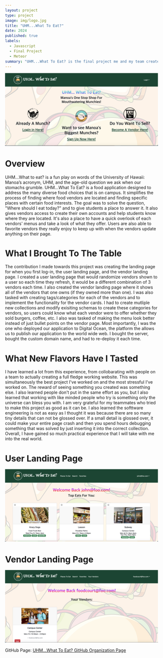 ```yaml
---
layout: project
type: project
image: img/logo.jpg
title: "UHM...What To Eat?"
date: 2024
published: true
labels:
  - Javascript
  - Final Project
  - Meteor
summary: "UHM...What To Eat? is the final project me and my team created in ICS314 Spring '24"
---
```


<p align="center">
<img class="img-fluid" src="../img/landing-page.jpg">
</p>

# Overview

UHM...What to eat? is a fun play on words of the University of Hawaii: Manoa’s acronym, UHM, and the age-old question we ask when our stomachs grumble. UHM...What To Eat? is a food application designed to address the many diverse food choices that is on campus. It simplifies the process of finding where food vendors are located and finding specific places with certain food interests. The goal was to solve the question, "Where should I eat today?" and to give students a place to answer it. It also gives vendors access to create their own accounts and help students know where they are located. It's also a place to have a quick overlook of each vendors' menus and take a look of what they offer. Users are also able to favorite vendors they really enjoy to keep up with when the vendors update anything on their page. 

# What I Brought To The Table

The contribution I made towards this project was creating the landing page for when you first log-in, the user landing page, and the vendor landing page. I created a user landing page that would randomize vendors shown to a user so each time they refresh, it would be a different combination of 3 vendors each time. I also created the vendor landing page where it shows all of the vendors that one owns (if they owned more than one). I was also tasked with creating tags/categories for each of the vendors and to implement the functionality for the vendor cards. I had to create mutliple new collections and modify exisiting schemas to create these categories for vendors, so users could know what each vendor were to offer whether they sold burgers, coffee, etc. I also was tasked of making the menu look better instead of just bullet points on the vendor page. Most importantly, I was the one who deployed our application to Digital Ocean, the platform the allows us to publish our application to the world wide web. I bought the server, bought the custom domain name, and had to re-deploy it each time.

# What New Flavors Have I Tasted

I have learned a lot from this experience, from collobarating with people on a team to actually creating a full fledge working website. This was simultaneously the best project I've worked on and the most stressful I've worked on. The reward of seeing something you created was something else. I also learned people don't put in the same effort as you, but I also learned that working with like minded people who try is something only the universe can bless you with. I am very grateful for my teammates who tried to make this project as good as it can be. I also learned the softtware engineering is not as easy as I thought it was because there are so many tiny details that can not be glossed over. If a small detail is glossed over, it could make your entire page crash and then you spend hours debugging something that was solved by just inserting it into the correct collection. Overall, I have gained so much practical experience that I will take with me into the real world.  

# User Landing Page
<p align="center">
<img class="img-fluid" src="../img/user-landing.jpg">
</p>

# Vendor Landing Page
<p align="center">
<img class="img-fluid" src="../img/vendor-landing.jpg">
</p>

GitHub Page: <a href="https://uhm-what-to-eat.github.io/">UHM...What To Eat? GitHub Organization Page</a>
